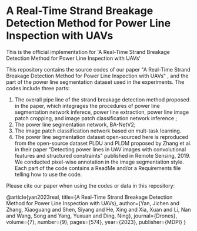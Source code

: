 # A Real-Time Strand Breakage Detection Method for Power Line Inspection with UAVs

This is the official implementation for 'A Real-Time Strand Breakage Detection Method for Power Line Inspection with UAVs'

This repository contains the source codes of our paper "A Real-Time Strand Breakage Detection Method for Power Line Inspection with UAVs" , and the part of the power line segmentation dataset used in the experiments. The codes include three parts: 

1) The overall pipe line of the strand breakage detection method proposed in the paper, which integrages the procedures of power line segmentation network inferece, power line extraction, power line image patch cropping, and image patch classification network inference ;
2) The power line segmentation network, BA-NetV2;
3) The image patch classification network based on mult-task learning.
4) The power line segmentation dataset open-sourced here is reproduced from the open-source dataset PLDU and PLDM proposed by Zhang et al. in their paper "Detecting power lines in UAV images with convolutional features and structured constraints" published in Remote Sensing, 2019. We conducted pixel-wise annotation in the image segmentation style. Each part of the code contains a ReadMe and/or a Requirements file telling how to use the code.

Please cite our paper when using the codes or data in this repository:

@article{yan2023real,
  title={A Real-Time Strand Breakage Detection Method for Power Line Inspection with UAVs},
  author={Yan, Jichen and Zhang, Xiaoguang and Shen, Siyang and He, Xing and Xia, Xuan and Li, Nan and Wang, Song and Yang, Yuxuan and Ding, Ning},
  journal={Drones},
  volume={7},
  number={9},
  pages={574},
  year={2023},
  publisher={MDPI}
}



